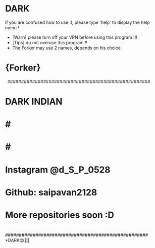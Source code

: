 # DARK
 if you are confused how to use it, please type 'help' to display the help menu !	
* [Warn] please turn off your VPN before using this program !!!	
* [Tips] do not overuse this program !!
* The Forker may use 2 names, depends on his choice. 	


# {Forker}
```	```
####################################################			
#  DARK  INDIAN #	
#						   #	#						   
#						   #	#						   
#  Instagram @d_S_P_0528 #	
#  Github: saipavan2128
#                                                  #
#  More repositories soon :D			   #	
#						   #
#						   #	
#						   #
####################################################			  		 			      		                                                 
*DARK😍🖤🖤
